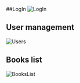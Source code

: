 ##LogIn
![LogIn](https://github.com/KamilCiemiega/BookStore/assets/55457173/f89fe2bb-13a3-47cc-bc3f-06ea0baf4595)

## User management
![Users](https://github.com/KamilCiemiega/BookStore/assets/55457173/11625008-3754-47d8-8a08-550cfb6ee177)

## Books list
![BooksList](https://github.com/KamilCiemiega/BookStore/assets/55457173/fa2ab746-0e42-45fe-a4ec-5058413ac7c1)
